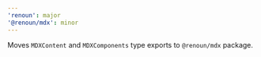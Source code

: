 ```yaml
---
'renoun': major
'@renoun/mdx': minor
---
```


Moves `MDXContent` and `MDXComponents` type exports to `@renoun/mdx` package.
